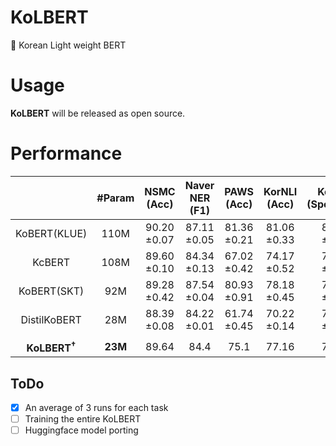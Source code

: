# KoLBERT
💪 Korean Light weight BERT

# Usage
**KoLBERT** will be released as open source.

# Performance
|| #Param | NSMC<br>(Acc) | Naver NER<br>(F1) | PAWS<br>(Acc) | KorNLI<br>(Acc) | KorSTS<br>(Spearman) | Question Pair<br>(Acc) | KorQuaD<br>(Dev)<br>(EM/F1) | 
|:----:|:----:|:----:|:----:|:----:|:----:|:----:|:----:|:----:|
|KoBERT(KLUE)| 110M | 90.20<br>±0.07 | 87.11<br>±0.05 | 81.36<br>±0.21 | 81.06<br>±0.33 | 82.47<br>±0.14 | 95.03<br>±0.44 | 84.43±0.18/ 93.05±0.04 |
|KcBERT| 108M | 89.60<br>±0.10 | 84.34<br>±0.13 | 67.02<br>±0.42| 74.17<br>±0.52 | 76.57<br>±0.51 | 93.97<br>±0.27 | 60.87±0.27/ 85.01±0.14 |
|KoBERT(SKT)| 92M | 89.28<br>±0.42 | 87.54<br>±0.04 | 80.93<br>±0.91 | 78.18<br>±0.45 | 75.98<br>±2.81 | 94.37<br>±0.31  | 51.94±0.60/ 79.69±0.66 |
|DistilKoBERT| 28M | 88.39<br>±0.08 | 84.22<br>±0.01 | 61.74<br>±0.45 | 70.22<br>±0.14 | 72.11<br>±0.27 | 92.65<br>±0.16 | 52.52±0.48/ 76.00±0.71 |
|  |  |  |  |  |  |  |  |  |
|**KoLBERT<sup>†</sup>**| **23M** | 89.64 | 84.4 | 75.1 | 77.16 | 78.23 | 94.98 | 81.0 / 90.27 |

## ToDo
- [X] An average of 3 runs for each task
- [ ] Training the entire KoLBERT
- [ ] Huggingface model porting
